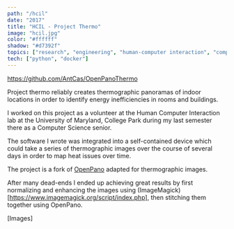```yaml
---
path: "/hcil"
date: "2017"
title: "HCIL - Project Thermo"
image: "hcil.jpg"
color: "#ffffff"
shadow: "#d7392f"
topics: ["research", "engineering", "human-computer interaction", "computer vision"]
tech: ["python", "docker"]
---
```

https://github.com/AntCas/OpenPanoThermo

Project thermo reliably creates thermographic panoramas of indoor locations in order to identify energy inefficiencies in rooms and buildings.

I worked on this project as a volunteer at the Human Computer Interaction lab at the University of Maryland, College Park during my last semester there as a Computer Science senior.

The software I wrote was integrated into a self-contained device which could take a series of thermographic images over the course of several days in order to map heat issues over time.

The project is a fork of [OpenPano](https://github.com/ppwwyyxx/OpenPano) adapted for thermographic images.

After many dead-ends I ended up achieving great results by first normalizing and enhancing the images using (ImageMagick)[https://www.imagemagick.org/script/index.php], then stitching them together using OpenPano.

[Images]

